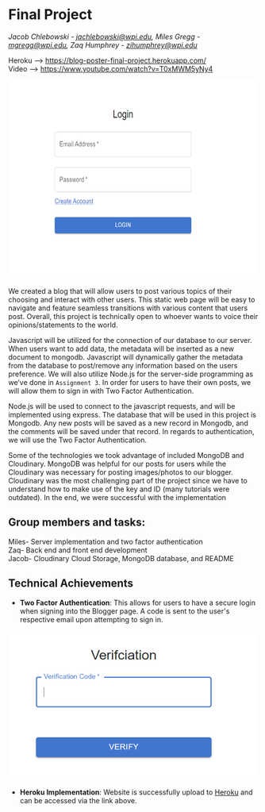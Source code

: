 # Final Project

*Jacob Chlebowski - jachlebowski@wpi.edu, Miles Gregg - mgregg@wpi.edu, Zaq Humphrey - zihumphrey@wpi.edu*

Heroku --> https://blog-poster-final-project.herokuapp.com/ <br>
Video  --> https://www.youtube.com/watch?v=T0xMWM5yNy4

<img src="https://github.com/MilesGregg/final_project/blob/main/login.png?raw=true" data-canonical-src="(https://github.com/MilesGregg/final_project/blob/main/login.png?raw=true" height="400" width="600"/>

We created a blog that will allow users to post various topics of their choosing and interact with other users. This static web page will be easy to navigate and feature seamless transitions with various content that users post. Overall, this project is technically open to whoever wants to voice their opinions/statements to the world.

Javascript will be utilized for the connection of our database to our server. When users want to add data, the metadata will be inserted as a new document to mongodb. Javascript will dynamically gather the metadata from the database to post/remove any information based on the users preference. We will also utilize Node.js for the server-side programming as we’ve done in `Assignment 3`. In order for users to have their own posts, we will allow them to sign in with Two Factor Authentication.

Node.js will be used to connect to the javascript requests, and will be implemented using express. The database that will be used in this project is Mongodb. Any new posts will be saved as a new record in Mongodb, and the comments will be saved under that record. In regards to authentication, we will use the Two Factor Authentication.

Some of the technologies we took advantage of included MongoDB and Cloudinary. MongoDB was helpful for our posts for users while the Cloudinary was necessary for posting images/photos to our blogger. Cloudinary was the most challenging part of the project since we have to understand how to make use of the key and ID (many tutorials were outdated). In the end, we were successful with the implementation

## Group members and tasks:<br>
Miles- Server implementation and two factor authentication<br>
Zaq-   Back end and front end development<br>
Jacob- Cloudinary Cloud Storage, MongoDB database, and README<br>


## Technical Achievements
- **Two Factor Authentication**: This allows for users to have a secure login when signing into the Blogger page. A code is sent to the user's respective email upon attempting to sign in.


<img src="https://github.com/MilesGregg/final_project/blob/main/verification.png" data-canonical-src="(https://github.com/MilesGregg/final_project/blob/main/verification.png" width="500" height="300" />


- **Heroku Implementation**: Website is successfully upload to [Heroku](https://www.heroku.com/) and can be accessed via the link above.
